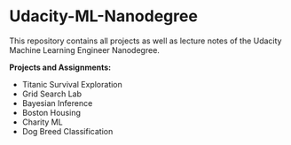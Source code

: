 # Udacity-ML-Nanodegree

This repository contains all projects as well as lecture notes of the Udacity Machine Learning Engineer Nanodegree.

**Projects and Assignments:**
- Titanic Survival Exploration
- Grid Search Lab
- Bayesian Inference
- Boston Housing
- Charity ML
- Dog Breed Classification
